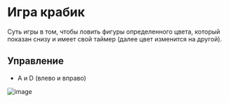 # Игра крабик
Суть игры в том, чтобы ловить фигуры определенного цвета, который показан снизу и имеет свой таймер (далее цвет изменится на другой).

## Управление
- A и D (влево и вправо)

![image](https://github.com/user-attachments/assets/a1c59dac-0148-4a5a-b139-fb5e59876744)

